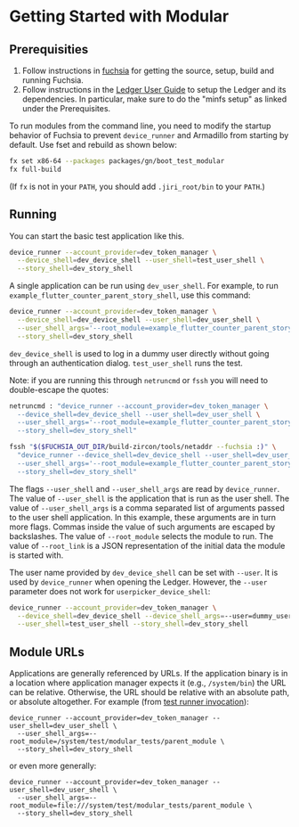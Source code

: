 # Getting Started with Modular

## Prerequisities

1. Follow instructions in [fuchsia] for getting the source, setup, build and
   running Fuchsia.
2. Follow instructions in the [Ledger User Guide] to setup the Ledger and its
   dependencies. In particular, make sure to do the "minfs setup" as linked
   under the Prerequisites.

To run modules from the command line, you need to modify the startup behavior of
Fuchsia to prevent `device_runner` and Armadillo from starting by default. Use
fset and rebuild as shown below:

``` sh
fx set x86-64 --packages packages/gn/boot_test_modular
fx full-build
```

(If `fx` is not in your `PATH`, you should add `.jiri_root/bin` to your
`PATH`.)

## Running

You can start the basic test application like this.

```sh
device_runner --account_provider=dev_token_manager \
  --device_shell=dev_device_shell --user_shell=test_user_shell \
  --story_shell=dev_story_shell
```

A single application can be run using `dev_user_shell`. For example, to run
`example_flutter_counter_parent_story_shell`, use this command:

```sh
device_runner --account_provider=dev_token_manager \
  --device_shell=dev_device_shell --user_shell=dev_user_shell \
  --user_shell_args='--root_module=example_flutter_counter_parent_story_shell' \
  --story_shell=dev_story_shell
```

`dev_device_shell` is used to log in a dummy user directly without going through
an authentication dialog. `test_user_shell` runs the test.

Note: if you are running this through `netruncmd` or `fssh` you will need to
double-escape the quotes:

```sh
netruncmd : "device_runner --account_provider=dev_token_manager \
  --device_shell=dev_device_shell --user_shell=dev_user_shell \
  --user_shell_args='--root_module=example_flutter_counter_parent_story_shell,--root_link={\\\"http://schema.domokit.org/counter\\\":5}' \
  --story_shell=dev_story_shell"

fssh "$($FUCHSIA_OUT_DIR/build-zircon/tools/netaddr --fuchsia :)" \
  "device_runner --device_shell=dev_device_shell --user_shell=dev_user_shell \
  --user_shell_args='--root_module=example_flutter_counter_parent_story_shell,--root_link={\\\"http://schema.domokit.org/counter\\\":5}' \
  --story_shell=dev_story_shell"
```

The flags `--user_shell` and `--user_shell_args` are read by `device_runner`.
The value of `--user_shell` is the application that is run as the user shell.
The value of `--user_shell_args` is a comma separated list of arguments passed
to the user shell application. In this example, these arguments are in turn more
flags.  Commas inside the value of such arguments are escaped by backslashes.
The value of `--root_module` selects the module to run. The value of
`--root_link` is a JSON representation of the initial data the module is started
with.

The user name provided by `dev_device_shell` can be set with `--user`. It is
used by `device_runner` when opening the Ledger.  However, the `--user`
parameter does not work for `userpicker_device_shell`:

```sh
device_runner --account_provider=dev_token_manager \
  --device_shell=dev_device_shell --device_shell_args=--user=dummy_user \
  --user_shell=test_user_shell --story_shell=dev_story_shell
```

## Module URLs

Applications are generally referenced by URLs. If the application binary is in a
location where application manager expects it (e.g., `/system/bin`)
the URL can be relative. Otherwise, the URL should be relative with an absolute
path, or absolute altogether. For example (from [test runner invocation]):

```
device_runner --account_provider=dev_token_manager --user_shell=dev_user_shell \
  --user_shell_args=--root_module=/system/test/modular_tests/parent_module \
  --story_shell=dev_story_shell
```

or even more generally:

```
device_runner --account_provider=dev_token_manager --user_shell=dev_user_shell \
  --user_shell_args=--root_module=file:///system/test/modular_tests/parent_module \
  --story_shell=dev_story_shell
```

[fuchsia]: https://fuchsia.googlesource.com/docs/+/master/README.md
[Ledger User Guide]: ../ledger/user_guide.md
[test runner invocation]: ../../tests/modular_tests.json

